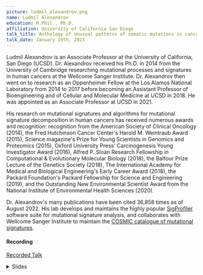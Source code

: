 ```yaml
---
picture: ludmil_alexandrov.png
name: Ludmil Alexandrov
education: M.Phil., Ph.D.
affiliation: University of California San Diego
talk_title: Anthology of unusual patterns of somatic mutations in cancer genomes
talk_date: January 19th, 2023
---
```


Ludmil Alexandrov is an Associate Professor at the University of California, San Diego (UCSD). Dr. Alexandrov received his Ph.D. in 2014 from the University of Cambridge researching mutational processes and signatures in human cancers at the Wellcome Sanger Institute. Dr. Alexandrov then went on to research as an Oppenheimer Fellow at the Los Alamos National Laboratory from 2014 to 2017 before becoming an Assistant Professor of Bioengineering and of Cellular and Molecular Medicine at UCSD in 2018. He was appointed as an Associate Professor at UCSD in 2021.

His research on mutational signatures and algorithms for mutational signature decomposition in human cancers has received numerous awards and recognition: recognition from the American Society of Clinical Oncology (2014), the Fred Hutchinson Cancer Center's Harold M. Weintraub Award (2015), Science magazine's Prize for Young Scientists in Genomics and Proteomics (2015), Oxford University Press' Carcinogenesis Young Investigator Award (2016), Alfred P. Sloan Research Fellowship in Computational & Evolutionary Molecular Biology (2018), the Balfour Prize Lecture of the Genetics Society (2018), The International Academy for Medical and Biological Engineering's Early Career Award (2018), the Packard Foundation's Packard Fellowship for Science and Engineering (2019), and the Outstanding New Environmental Scientist Award from the National Institute of Environmental Health Sciences (2020).

Dr. Alexandrov's many publications have been cited 36,858 times as of August 2022. His lab develops and maintains the highly popular [SigProfiler](https://cancer.sanger.ac.uk/signatures/tools/) software suite for mutational signature analysis, and collaborates with Wellcome Sanger Institute to maintain the [COSMIC catalogue of mutational signatures](https://cancer.sanger.ac.uk/signatures/).

#### Recording

<!--<details><summary>Recorded Talk</summary>
<iframe width="640" height="360" src="https://drive.google.com/file/d/1vk_CRYSjF8Re_2TbUGGxYr9v-iudkO5j/preview" allowfullscreen allow="autoplay" style="border:none;"></iframe>
</details>-->

<a href="https://drive.google.com/file/d/1zXJ85zrQz1EfG7JFGjxA06661WXKjslq/preview" target="_blank">Recorded Talk</a>

<details><summary>Slides</summary>
<iframe width="640" height="540" src="{{ site.baseurl }}/assets/speaker_slides/Alexandrov_unusual_patterns_NCI_45min.pdf" allowfullscreen style="border:none;"></iframe>
</details>
